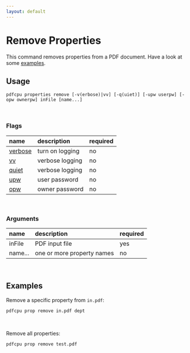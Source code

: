 ```yaml
---
layout: default
---
```


# Remove Properties

This command removes properties from a PDF document. Have a look at some [examples](#examples).

## Usage

```
pdfcpu properties remove [-v(erbose)|vv] [-q(uiet)] [-upw userpw] [-opw ownerpw] inFile [name...]
```

<br>

### Flags

| name                                          | description       | required
|:----------------------------------------------|:------------------|:--------
| [verbose](../getting_started/common_flags.md) | turn on logging   | no
| [vv](../getting_started/common_flags.md)      | verbose logging   | no
| [quiet](../getting_started/common_flags.md)   | verbose logging   | no
| [upw](../getting_started/common_flags.md)     | user password     | no
| [opw](../getting_started/common_flags.md)     | owner password    | no

<br>

### Arguments

| name         | description         | required
|:-------------|:--------------------|:--------
| inFile       | PDF input file      | yes
| name...      | one or more property names | no

<br>

## Examples

Remove a specific property from `in.pdf`:

```sh
pdfcpu prop remove in.pdf dept
```

<br>

Remove all properties:

```sh
pdfcpu prop remove test.pdf
```